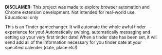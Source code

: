 **DISCLAMER:** This project was made to explore browser automation and Chrome extension development. Not intended for real-world use. Educational only

This is an Tinder gamechanger. It will automate the whole awful tinder experience for you! 
Automatically swiping, automatically messaging and setting up your very first tinder date! 
When a tinder date has been set, it will send add all of the information necessary for you tinder date at your specified calender (date, place etc!)
